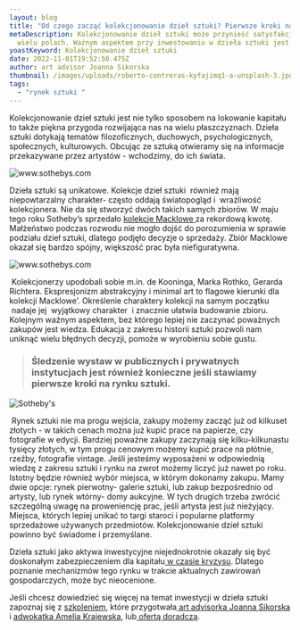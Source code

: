 ```yaml
---
layout: blog
title: "Od czego zacząć kolekcjonowanie dzieł sztuki? Pierwsze kroki na rynku sztuki "
metaDescription: Kolekcjonowanie dzieł sztuki może przynieść satysfakcję na
  wielu polach. Ważnym aspektem przy inwestowaniu w dzieła sztuki jest wiedza.
yoastKeyword: Kolekcjonowanie dzieł sztuki
date: 2022-11-01T19:52:50.475Z
author: art advisor Joanna Sikorska
thumbnail: /images/uploads/roberto-contreras-kyfajimq1-a-unsplash-3.jpg
tags:
  - "rynek sztuki "
---
```

 Kolekcjonowanie dzieł sztuki jest nie tylko sposobem na lokowanie kapitału to także piękna przygoda rozwijająca nas na wielu płaszczyznach. Dzieła sztuki dotykają tematów filozoficznych, duchowych, psychologicznych, społecznych, kulturowych. Obcując ze sztuką otwieramy się na informacje przekazywane przez artystów - wchodzimy, do ich świata.

![www.sothebys.com ](/images/uploads/n5w4kn5ti5lw3lil4pt4x3nd4e.webp "Mark Rothko z kolekcji Macklowe ")

Dzieła sztuki są unikatowe. Kolekcje dzieł sztuki  również mają niepowtarzalny charakter- często oddają światopogląd i  wrażliwość kolekcjonera. Nie da się stworzyć dwóch takich samych zbiorów. W maju tego roku Sotheby’s sprzedało [kolekcje Macklowe ](https://www.sothebys.com/en/digital-catalogues/the-macklowe-collection-1)za rekordową kwotę. Małżeństwo podczas rozwodu nie mogło dojść do porozumienia w sprawie podziału dzieł sztuki, dlatego podjęło decyzje o sprzedaży. Zbiór Macklowe okazał się bardzo spójny, większość prac była niefiguratywna.

![www.sothebys.com ](/images/uploads/macklowe-90.webp "praca Jacksona Pollocka z kolekcji Maclowe, licytowanej Sotheby's ")

 Kolekcjonerzy upodobali sobie m.in. de Kooninga, Marka Rothko, Gerarda Richtera. Ekspresjonizm abstrakcyjny i minimal art to flagowe kierunki dla kolekcji Macklowe’. Określenie charaktery kolekcji na samym początku  nadaje jej  wyjątkowy charakter  i znacznie ułatwia budowanie zbioru. Kolejnym ważnym aspektem, bez którego lepiej nie zaczynać poważnych zakupów jest wiedza. Edukacja z zakresu historii sztuki pozwoli nam uniknąć wielu błędnych decyzji, pomoże w wyrobieniu sobie gustu.

> ### Śledzenie wystaw w publicznych i prywatnych instytucjach jest również konieczne jeśli stawiamy pierwsze kroki na rynku sztuki. 

![Sotheby's ](/images/uploads/maclowe90.jpeg "Obraz Willema de Kooninga z kolekcji Macklowe")

 Rynek sztuki nie ma progu wejścia, zakupy możemy zacząć już od kilkuset złotych - w takich cenach można już kupić prace na papierze, czy fotografie w edycji. Bardziej poważne zakupy zaczynają się kilku-kilkunastu tysięcy złotych, w tym progu cenowym możemy kupić prace na płótnie, rzeźby, fotografie vintage. Jeśli jesteśmy wyposażeni w odpowiednią wiedzę z zakresu sztuki i rynku na zwrot możemy liczyć już nawet po roku. Istotny będzie również wybór miejsca, w którym dokonamy zakupu. Mamy dwie opcje: rynek pierwotny- galerie sztuki, lub zakup bezpośrednio od artysty, lub rynek wtórny- domy aukcyjne. W tych drugich trzeba zwrócić  szczególną uwagę na proweniencję prac, jeśli artysta jest już nieżyjący. Miejsca, których lepiej unikać to targi staroci i popularne platformy sprzedażowe używanych przedmiotów. Kolekcjonowanie dzieł sztuki powinno być świadome i przemyślane. 

Dzieła sztuki jako aktywa inwestycyjne niejednokrotnie okazały się być doskonałym zabezpieczeniem dla kapitału[ w czasie kryzysu](https://www.artsgain.com/wp-content/uploads/2022/04/Art-Market-during-Crisis-Periods-vApril-2022.pdf). Dlatego poznanie mechanizmów tego rynku w trakcie aktualnych zawirowań gospodarczych, może być nieocenione. 

Jeśli chcesz dowiedzieć się więcej na temat inwestycji w dzieła sztuki zapoznaj się z [szkoleniem](https://artdivision.pl/szkolenia/inwestowanie-w-dziela-sztuki), które przygotwała[ art advisorka Joanna Sikorska ](https://artdivision.pl/zespol/artadvisor-joannasikorska)i [adwokatka Amelia Krajewska](https://artdivision.pl/zespol/adwokatka-ameliakrajewska), lub[ ofertą doradczą](https://artdivision.pl/oferta/art-advisory-doradztwo-inwestycyjne-z-zakresu-rynku-dziel-sztuki).